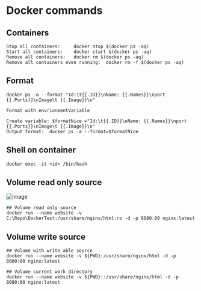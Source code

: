 # Docker commands



## Containers



```
Stop all containers:	 docker stop $(docker ps -aq)
Start all containers:	 docker start $(docker ps -aq)
Remove all containers:	 docker rm $(docker ps -aq)
Remove all containers even running:	 docker rm -f $(docker ps -aq)
```

## Format
```
docker ps -a --format "Id:\t{{.ID}}\nName: {{.Names}}\nport {{.Ports}}\nImage\t {{.Image}}\n"

Format with envrionmentVariable

Create variable: $formatNice ="Id:\t{{.ID}}\nName: {{.Names}}\nport {{.Ports}}\nImage\t {{.Image}}\n"
Output format:  docker ps -a --format=$formatNice
```
## Shell on container
```
docker exec -it <id> /bin/bash
```

## Volume read only source

![image](https://user-images.githubusercontent.com/29054168/211686326-47fa4537-ad29-4ca1-95ec-b2327701e622.png)
```
## Volume read only source
docker run --name website -v C:\Repo\DockerTest:/usr/share/nginx/html:ro -d -p 8080:80 nginx:latest
```

## Volume write source
```
## Volume with write able source 
docker run --name website -v ${PWD}:/usr/share/nginx/html -d -p 8080:80 nginx:latest

## Volume current work directory 
docker run --name website -v ${PWD}::/usr/share/nginx/html -d -p 8080:80 nginx:latest
```
